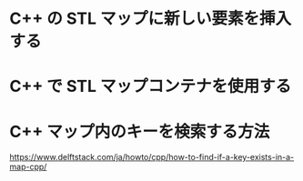 # C++ の STL マップに新しい要素を挿入する

# C++ で STL マップコンテナを使用する

# C++ マップ内のキーを検索する方法
https://www.delftstack.com/ja/howto/cpp/how-to-find-if-a-key-exists-in-a-map-cpp/